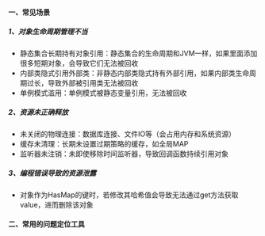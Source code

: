 #### 一、常见场景
##### 1、对象生命周期管理不当
- 静态集合长期持有对象引用：静态集合的生命周期和JVM一样，如果里面添加很多短期对象，会导致它们无法被回收
- 内部类隐式引用外部类：非静态内部类隐式持有外部引用，如果内部类生命周期过长，导致外部被引用类无法被回收
- 单例模式滥用：单例模式被静态变量引用，无法被回收
##### 2、资源未正确释放
- 未关闭的物理连接：数据库连接、文件IO等（会占用内存和系统资源）
- 缓存未清理：长期未设置过期策略的缓存，如全局MAP
- 监听器未注销：未即使移除时间监听器，导致回调函数持续引用对象
##### 3、编程错误导致的资源泄露
- 对象作为HasMap的键时，若修改其哈希值会导致无法通过get方法获取value，进而删除该对象
#### 二、常用的问题定位工具